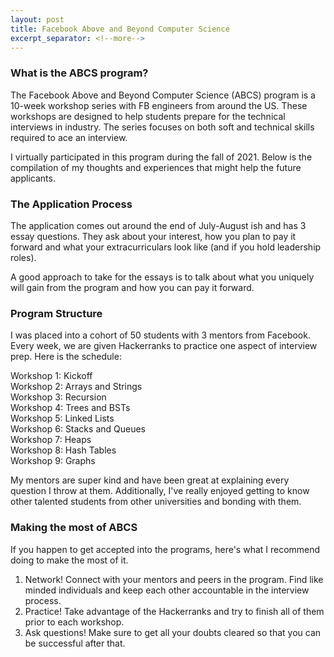 ```yaml
---
layout: post
title: Facebook Above and Beyond Computer Science
excerpt_separator: <!--more-->
---
```

### What is the ABCS program?
<!--more-->
The Facebook Above and Beyond Computer Science (ABCS) program is a 10-week workshop series with FB engineers from around the US. These workshops are designed to help students prepare for the technical interviews in industry. The series focuses on both soft and technical skills required to ace an interview.

I virtually participated in this program during the fall of 2021. Below is the compilation of my thoughts and experiences that might help the future applicants. 

### The Application Process

The application comes out around the end of July-August ish and has 3 essay questions. They ask about your interest, how you plan to pay it forward and what your extracurriculars look like (and if you hold leadership roles). 

A good approach to take for the essays is to talk about what you uniquely will gain from the program and how you can pay it forward. 

### Program Structure

I was placed into a cohort of 50 students with 3 mentors from Facebook. Every week, we are given Hackerranks to practice one aspect of interview prep. Here is the schedule:

Workshop 1: Kickoff  
Workshop 2: Arrays and Strings  
Workshop 3: Recursion  
Workshop 4: Trees and BSTs  
Workshop 5: Linked Lists  
Workshop 6: Stacks and Queues  
Workshop 7: Heaps  
Workshop 8: Hash Tables  
Workshop 9: Graphs  

My mentors are super kind and have been great at explaining every question I throw at them. Additionally, I've really enjoyed getting to know other talented students from other universities and bonding with them. 

### Making the most of ABCS

If you happen to get accepted into the programs, here's what I recommend doing to make the most of it. 

1. Network! Connect with your mentors and peers in the program. Find like minded individuals and keep each other accountable in the interview process. 
2. Practice! Take advantage of the Hackerranks and try to finish all of them prior to each workshop. 
3. Ask questions! Make sure to get all your doubts cleared so that you can be successful after that.